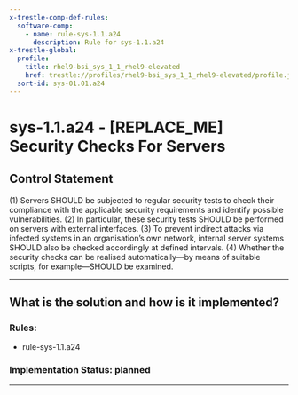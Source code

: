 ```yaml
---
x-trestle-comp-def-rules:
  software-comp:
    - name: rule-sys-1.1.a24
      description: Rule for sys-1.1.a24
x-trestle-global:
  profile:
    title: rhel9-bsi_sys_1_1_rhel9-elevated
    href: trestle://profiles/rhel9-bsi_sys_1_1_rhel9-elevated/profile.json
  sort-id: sys-01.01.a24
---
```


# sys-1.1.a24 - \[REPLACE_ME\] Security Checks For Servers

## Control Statement

(1) Servers SHOULD be subjected to regular security tests to check their compliance with the
applicable security requirements and identify possible vulnerabilities. (2) In particular,
these security tests SHOULD be performed on servers with external interfaces. (3) To prevent
indirect attacks via infected systems in an organisation’s own network, internal server
systems SHOULD also be checked accordingly at defined intervals. (4) Whether the security
checks can be realised automatically—by means of suitable scripts, for example—SHOULD be
examined.

______________________________________________________________________

## What is the solution and how is it implemented?

<!-- For implementation status enter one of: implemented, partial, planned, alternative, not-applicable -->

<!-- Note that the list of rules under ### Rules: is read-only and changes will not be captured after assembly to JSON -->

<!-- Add control implementation description here for control: sys-1.1.a24 -->

### Rules:

  - rule-sys-1.1.a24

### Implementation Status: planned

______________________________________________________________________
